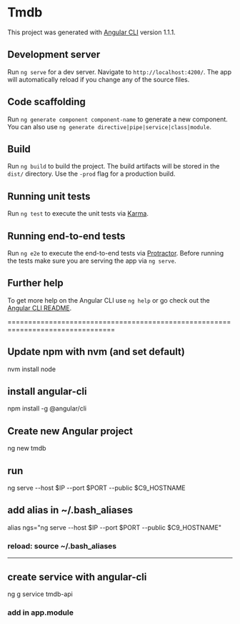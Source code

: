 # Tmdb

This project was generated with [Angular CLI](https://github.com/angular/angular-cli) version 1.1.1.

## Development server

Run `ng serve` for a dev server. Navigate to `http://localhost:4200/`. The app will automatically reload if you change any of the source files.

## Code scaffolding

Run `ng generate component component-name` to generate a new component. You can also use `ng generate directive|pipe|service|class|module`.

## Build

Run `ng build` to build the project. The build artifacts will be stored in the `dist/` directory. Use the `-prod` flag for a production build.

## Running unit tests

Run `ng test` to execute the unit tests via [Karma](https://karma-runner.github.io).

## Running end-to-end tests

Run `ng e2e` to execute the end-to-end tests via [Protractor](http://www.protractortest.org/).
Before running the tests make sure you are serving the app via `ng serve`.

## Further help

To get more help on the Angular CLI use `ng help` or go check out the [Angular CLI README](https://github.com/angular/angular-cli/blob/master/README.md).

================================================================================

## Update npm with nvm (and set default)
nvm install node

## install angular-cli
npm install -g @angular/cli


## Create new Angular project
ng new tmdb

## run
ng serve --host $IP --port $PORT --public $C9_HOSTNAME

## add alias in ~/.bash_aliases
alias ngs="ng serve --host $IP --port $PORT --public $C9_HOSTNAME"

### reload: source ~/.bash_aliases

-----------------------------

## create service with angular-cli
ng g service tmdb-api

### add in app.module